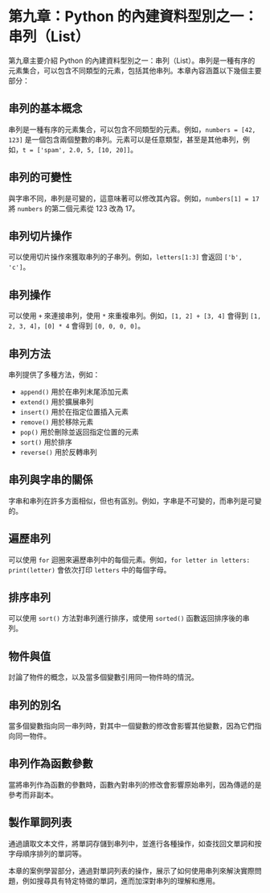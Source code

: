 # 第九章：Python 的內建資料型別之一：串列（List）

第九章主要介紹 Python 的內建資料型別之一：串列（List）。串列是一種有序的元素集合，可以包含不同類型的元素，包括其他串列。本章內容涵蓋以下幾個主要部分：

## 串列的基本概念
串列是一種有序的元素集合，可以包含不同類型的元素。例如，`numbers = [42, 123]` 是一個包含兩個整數的串列。元素可以是任意類型，甚至是其他串列，例如，`t = ['spam', 2.0, 5, [10, 20]]`。

## 串列的可變性
與字串不同，串列是可變的，這意味著可以修改其內容。例如，`numbers[1] = 17` 將 `numbers` 的第二個元素從 123 改為 17。

## 串列切片操作
可以使用切片操作來獲取串列的子串列。例如，`letters[1:3]` 會返回 `['b', 'c']`。

## 串列操作
可以使用 `+` 來連接串列，使用 `*` 來重複串列。例如，`[1, 2] + [3, 4]` 會得到 `[1, 2, 3, 4]`，`[0] * 4` 會得到 `[0, 0, 0, 0]`。

## 串列方法
串列提供了多種方法，例如：
- `append()` 用於在串列末尾添加元素
- `extend()` 用於擴展串列
- `insert()` 用於在指定位置插入元素
- `remove()` 用於移除元素
- `pop()` 用於刪除並返回指定位置的元素
- `sort()` 用於排序
- `reverse()` 用於反轉串列

## 串列與字串的關係
字串和串列在許多方面相似，但也有區別。例如，字串是不可變的，而串列是可變的。

## 遍歷串列
可以使用 `for` 迴圈來遍歷串列中的每個元素。例如，`for letter in letters: print(letter)` 會依次打印 `letters` 中的每個字母。

## 排序串列
可以使用 `sort()` 方法對串列進行排序，或使用 `sorted()` 函數返回排序後的串列。

## 物件與值
討論了物件的概念，以及當多個變數引用同一物件時的情況。

## 串列的別名
當多個變數指向同一串列時，對其中一個變數的修改會影響其他變數，因為它們指向同一物件。

## 串列作為函數參數
當將串列作為函數的參數時，函數內對串列的修改會影響原始串列，因為傳遞的是參考而非副本。

## 製作單詞列表
通過讀取文本文件，將單詞存儲到串列中，並進行各種操作，如查找回文單詞和按字母順序排列的單詞等。

本章的案例學習部分，通過對單詞列表的操作，展示了如何使用串列來解決實際問題，例如搜尋具有特定特徵的單詞，進而加深對串列的理解和應用。